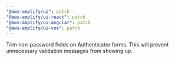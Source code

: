 ```yaml
---
"@aws-amplify/ui": patch
"@aws-amplify/ui-react": patch
"@aws-amplify/ui-angular": patch
"@aws-amplify/ui-vue": patch
---
```


Trim non-password fields on Authenticator forms. This will prevent unnecessary validation messages from showing up.
